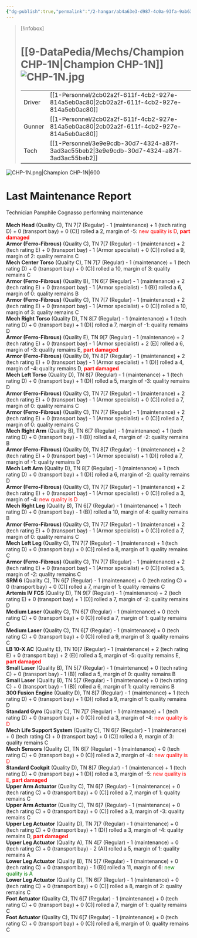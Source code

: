 ```yaml
---
{"dg-publish":true,"permalink":"/2-hangar/ab4a63e3-d987-4c0a-93fa-9ab63a0aed31/"}
---
```


> [!infobox]
> # [[9-DataPedia/Mechs/Champion CHP-1N\|Champion CHP-1N]] ![CHP-1N.jpg](/img/user/z_Assets/Mechs/CHP-1N.jpg)
> | | |
> | - | - |
> | Driver | [[1-Personnel/2cb02a2f-611f-4cb2-927e-814a5eb0ac80\|2cb02a2f-611f-4cb2-927e-814a5eb0ac80]] |
> | Gunner | [[1-Personnel/2cb02a2f-611f-4cb2-927e-814a5eb0ac80\|2cb02a2f-611f-4cb2-927e-814a5eb0ac80]] |
> | Tech | [[1-Personnel/3e9e9cdb-30d7-4324-a87f-3ad3ac55beb2\|3e9e9cdb-30d7-4324-a87f-3ad3ac55beb2]] |

![CHP-1N.png|Champion CHP-1N|600](/img/user/z_Assets/Mech%20Sheets/CHP-1N.png)
# Last Maintenance Report
<emph>Technician Pamphile Cognasso performing maintenance</emph><br><br><b>Mech Head</b> (Quality C), TN 7[7 (Regular) - 1 (maintenance) + 1 (tech rating D) + 0 (transport bay) + 0 (C)] rolled a 2, margin of -5: <font color='red'>new quality is D</font>, <font color='red'><b>part damaged</b></font><br><b>Armor (Ferro-Fibrous)</b> (Quality C), TN 7[7 (Regular) - 1 (maintenance) + 2 (tech rating E) + 0 (transport bay) - 1 (Armor specialist) + 0 (C)] rolled a 9, margin of 2: quality remains C<br><b>Mech Center Torso</b> (Quality C), TN 7[7 (Regular) - 1 (maintenance) + 1 (tech rating D) + 0 (transport bay) + 0 (C)] rolled a 10, margin of 3: quality remains C<br><b>Armor (Ferro-Fibrous)</b> (Quality B), TN 6[7 (Regular) - 1 (maintenance) + 2 (tech rating E) + 0 (transport bay) - 1 (Armor specialist) - 1 (B)] rolled a 6, margin of 0: quality remains B<br><b>Armor (Ferro-Fibrous)</b> (Quality C), TN 7[7 (Regular) - 1 (maintenance) + 2 (tech rating E) + 0 (transport bay) - 1 (Armor specialist) + 0 (C)] rolled a 10, margin of 3: quality remains C<br><b>Mech Right Torso</b> (Quality D), TN 8[7 (Regular) - 1 (maintenance) + 1 (tech rating D) + 0 (transport bay) + 1 (D)] rolled a 7, margin of -1: quality remains D<br><b>Armor (Ferro-Fibrous)</b> (Quality E), TN 9[7 (Regular) - 1 (maintenance) + 2 (tech rating E) + 0 (transport bay) - 1 (Armor specialist) + 2 (E)] rolled a 6, margin of -3: quality remains E, <font color='red'><b>part damaged</b></font><br><b>Armor (Ferro-Fibrous)</b> (Quality D), TN 8[7 (Regular) - 1 (maintenance) + 2 (tech rating E) + 0 (transport bay) - 1 (Armor specialist) + 1 (D)] rolled a 4, margin of -4: quality remains D, <font color='red'><b>part damaged</b></font><br><b>Mech Left Torso</b> (Quality D), TN 8[7 (Regular) - 1 (maintenance) + 1 (tech rating D) + 0 (transport bay) + 1 (D)] rolled a 5, margin of -3: quality remains D<br><b>Armor (Ferro-Fibrous)</b> (Quality C), TN 7[7 (Regular) - 1 (maintenance) + 2 (tech rating E) + 0 (transport bay) - 1 (Armor specialist) + 0 (C)] rolled a 7, margin of 0: quality remains C<br><b>Armor (Ferro-Fibrous)</b> (Quality C), TN 7[7 (Regular) - 1 (maintenance) + 2 (tech rating E) + 0 (transport bay) - 1 (Armor specialist) + 0 (C)] rolled a 7, margin of 0: quality remains C<br><b>Mech Right Arm</b> (Quality B), TN 6[7 (Regular) - 1 (maintenance) + 1 (tech rating D) + 0 (transport bay) - 1 (B)] rolled a 4, margin of -2: quality remains B<br><b>Armor (Ferro-Fibrous)</b> (Quality D), TN 8[7 (Regular) - 1 (maintenance) + 2 (tech rating E) + 0 (transport bay) - 1 (Armor specialist) + 1 (D)] rolled a 7, margin of -1: quality remains D<br><b>Mech Left Arm</b> (Quality D), TN 8[7 (Regular) - 1 (maintenance) + 1 (tech rating D) + 0 (transport bay) + 1 (D)] rolled a 6, margin of -2: quality remains D<br><b>Armor (Ferro-Fibrous)</b> (Quality C), TN 7[7 (Regular) - 1 (maintenance) + 2 (tech rating E) + 0 (transport bay) - 1 (Armor specialist) + 0 (C)] rolled a 3, margin of -4: <font color='red'>new quality is D</font><br><b>Mech Right Leg</b> (Quality B), TN 6[7 (Regular) - 1 (maintenance) + 1 (tech rating D) + 0 (transport bay) - 1 (B)] rolled a 10, margin of 4: quality remains B<br><b>Armor (Ferro-Fibrous)</b> (Quality C), TN 7[7 (Regular) - 1 (maintenance) + 2 (tech rating E) + 0 (transport bay) - 1 (Armor specialist) + 0 (C)] rolled a 7, margin of 0: quality remains C<br><b>Mech Left Leg</b> (Quality C), TN 7[7 (Regular) - 1 (maintenance) + 1 (tech rating D) + 0 (transport bay) + 0 (C)] rolled a 8, margin of 1: quality remains C<br><b>Armor (Ferro-Fibrous)</b> (Quality C), TN 7[7 (Regular) - 1 (maintenance) + 2 (tech rating E) + 0 (transport bay) - 1 (Armor specialist) + 0 (C)] rolled a 5, margin of -2: quality remains C<br><b>SRM 6</b> (Quality C), TN 6[7 (Regular) - 1 (maintenance) + 0 (tech rating C) + 0 (transport bay) + 0 (C)] rolled a 7, margin of 1: quality remains C<br><b>Artemis IV FCS</b> (Quality D), TN 9[7 (Regular) - 1 (maintenance) + 2 (tech rating E) + 0 (transport bay) + 1 (D)] rolled a 7, margin of -2: quality remains D<br><b>Medium Laser</b> (Quality C), TN 6[7 (Regular) - 1 (maintenance) + 0 (tech rating C) + 0 (transport bay) + 0 (C)] rolled a 7, margin of 1: quality remains C<br><b>Medium Laser</b> (Quality C), TN 6[7 (Regular) - 1 (maintenance) + 0 (tech rating C) + 0 (transport bay) + 0 (C)] rolled a 9, margin of 3: quality remains C<br><b>LB 10-X AC</b> (Quality E), TN 10[7 (Regular) - 1 (maintenance) + 2 (tech rating E) + 0 (transport bay) + 2 (E)] rolled a 5, margin of -5: quality remains E, <font color='red'><b>part damaged</b></font><br><b>Small Laser</b> (Quality B), TN 5[7 (Regular) - 1 (maintenance) + 0 (tech rating C) + 0 (transport bay) - 1 (B)] rolled a 5, margin of 0: quality remains B<br><b>Small Laser</b> (Quality B), TN 5[7 (Regular) - 1 (maintenance) + 0 (tech rating C) + 0 (transport bay) - 1 (B)] rolled a 6, margin of 1: quality remains B<br><b>300 Fusion Engine</b> (Quality D), TN 8[7 (Regular) - 1 (maintenance) + 1 (tech rating D) + 0 (transport bay) + 1 (D)] rolled a 9, margin of 1: quality remains D<br><b>Standard Gyro</b> (Quality C), TN 7[7 (Regular) - 1 (maintenance) + 1 (tech rating D) + 0 (transport bay) + 0 (C)] rolled a 3, margin of -4: <font color='red'>new quality is D</font><br><b>Mech Life Support System</b> (Quality C), TN 6[7 (Regular) - 1 (maintenance) + 0 (tech rating C) + 0 (transport bay) + 0 (C)] rolled a 9, margin of 3: quality remains C<br><b>Mech Sensors</b> (Quality C), TN 6[7 (Regular) - 1 (maintenance) + 0 (tech rating C) + 0 (transport bay) + 0 (C)] rolled a 2, margin of -4: <font color='red'>new quality is D</font><br><b>Standard Cockpit</b> (Quality D), TN 8[7 (Regular) - 1 (maintenance) + 1 (tech rating D) + 0 (transport bay) + 1 (D)] rolled a 3, margin of -5: <font color='red'>new quality is E</font>, <font color='red'><b>part damaged</b></font><br><b>Upper Arm Actuator</b> (Quality C), TN 6[7 (Regular) - 1 (maintenance) + 0 (tech rating C) + 0 (transport bay) + 0 (C)] rolled a 7, margin of 1: quality remains C<br><b>Upper Arm Actuator</b> (Quality C), TN 6[7 (Regular) - 1 (maintenance) + 0 (tech rating C) + 0 (transport bay) + 0 (C)] rolled a 3, margin of -3: quality remains C<br><b>Upper Leg Actuator</b> (Quality D), TN 7[7 (Regular) - 1 (maintenance) + 0 (tech rating C) + 0 (transport bay) + 1 (D)] rolled a 3, margin of -4: quality remains D, <font color='red'><b>part damaged</b></font><br><b>Upper Leg Actuator</b> (Quality A), TN 4[7 (Regular) - 1 (maintenance) + 0 (tech rating C) + 0 (transport bay) - 2 (A)] rolled a 5, margin of 1: quality remains A<br><b>Lower Leg Actuator</b> (Quality B), TN 5[7 (Regular) - 1 (maintenance) + 0 (tech rating C) + 0 (transport bay) - 1 (B)] rolled a 11, margin of 6: <font color='green'>new quality is A</font><br><b>Lower Leg Actuator</b> (Quality C), TN 6[7 (Regular) - 1 (maintenance) + 0 (tech rating C) + 0 (transport bay) + 0 (C)] rolled a 8, margin of 2: quality remains C<br><b>Foot Actuator</b> (Quality C), TN 6[7 (Regular) - 1 (maintenance) + 0 (tech rating C) + 0 (transport bay) + 0 (C)] rolled a 7, margin of 1: quality remains C<br><b>Foot Actuator</b> (Quality C), TN 6[7 (Regular) - 1 (maintenance) + 0 (tech rating C) + 0 (transport bay) + 0 (C)] rolled a 6, margin of 0: quality remains C<br>